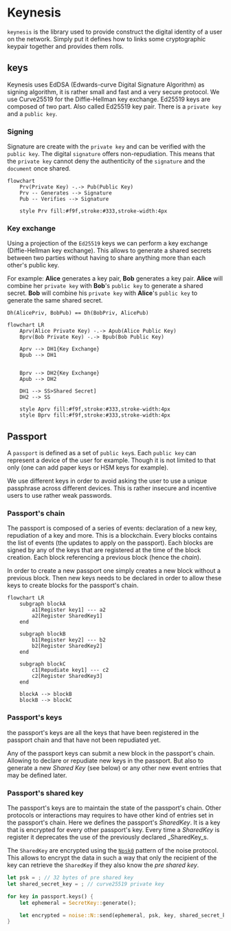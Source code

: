 # Keynesis

`keynesis` is the library used to provide construct the digital identity
of a user on the network. Simply put it defines how to links some
cryptographic keypair together and provides them rolls.

## keys

Keynesis uses EdDSA (Edwards-curve Digital Signature Algorithm)
as signing algorithm, it is rather small and fast and
a very secure protocol. We use Curve25519 for the Diffie-Hellman
key exchange. Ed25519 keys are composed of two part. Also called
Ed25519 key pair. There is a `private key` and a `public key`.

### Signing

Signature are create with the `private key` and can be verified
with the `public key`. The digital `signature` offers non-repudiation.
This means that the `private key` cannot deny the authenticity of the
`signature` and the `document` once shared.

```mermaid
flowchart
    Prv(Private Key) -.-> Pub(Public Key)
    Prv -- Generates --> Signature
    Pub -- Verifies --> Signature

    style Prv fill:#f9f,stroke:#333,stroke-width:4px
```

### Key exchange

Using a projection of the `Ed25519` keys we can perform a key exchange
(Diffie-Hellman key exchange). This allows to generate a shared secrets
between two parties without having to share anything more than
each other's public key.

For example: **Alice** generates a key pair, **Bob** generates a key pair.
**Alice** will combine her `private key` with **Bob**'s `public key` to generate
a shared secret. **Bob** will combine his `private key` with **Alice**'s
`public key` to generate the same shared secret.

```
Dh(AlicePriv, BobPub) == Dh(BobPriv, AlicePub)
```

```mermaid
flowchart LR
    Aprv(Alice Private Key) -.-> Apub(Alice Public Key)
    Bprv(Bob Private Key) -.-> Bpub(Bob Public Key)

    Aprv --> DH1{Key Exchange}
    Bpub --> DH1


    Bprv --> DH2{Key Exchange}
    Apub --> DH2

    DH1 --> SS>Shared Secret]
    DH2 --> SS

    style Aprv fill:#f9f,stroke:#333,stroke-width:4px
    style Bprv fill:#f9f,stroke:#333,stroke-width:4px
```

## Passport

A `passport` is defined as a set of `public key`s. Each `public key`
can represent a device of the user for example. Though it is not limited
to that only (one can add paper keys or HSM keys for example).

We use different keys in order to avoid asking the user to use a unique
passphrase across different devices. This is rather insecure and incentive
users to use rather weak passwords.

### Passport's chain

The passport is composed of a series of events: declaration of a new key,
repudiation of a key and more. This is a blockchain. Every blocks contains
the list of events (the updates to apply on the passport). Each blocks are
signed by any of the keys that are registered at the time of the block
creation. Each block referencing a previous block (hence the _chain_).

In order to create a new passport one simply creates a new block without
a previous block. Then new keys needs to be declared in order to allow
these keys to create blocks for the passport's chain.

```mermaid
flowchart LR
    subgraph blockA
        a1[Register key1] --- a2
        a2[Register SharedKey1]
    end

    subgraph blockB
        b1[Register key2] --- b2
        b2[Register SharedKey2]
    end

    subgraph blockC
        c1[Repudiate key1] --- c2
        c2[Register SharedKey3]
    end

    blockA --> blockB
    blockB --> blockC
```

### Passport's keys

the passport's keys are all the keys that have been registered
in the passport chain and that have not been repudiated yet.

Any of the passport keys can submit a new block in the passport's
chain. Allowing to declare or repudiate new keys in the passport.
But also to generate a new _Shared Key_ (see below) or any other
new event entries that may be defined later.

### Passport's shared key

The passport's keys are to maintain the state of the passport's chain.
Other protocols or interactions may requires to have other kind of
entries set in the passport's chain. Here we defines the passport's
_SharedKey_. It is a key that is encrypted for every other passport's
key. Every time a _SharedKey_ is register it deprecates the use of the
previously declared _SharedKey_s.

The `SharedKey` are encrypted using the [`Npsk0`] pattern of the noise protocol.
This allows to encrypt the data in such a way that only the recipient of
the key can retrieve the `SharedKey` if they also know the _pre shared key_.

```rust
let psk = ; // 32 bytes of pre shared key
let shared_secret_key = ; // curve25519 private key

for key in passport.keys() {
    let ephemeral = SecretKey::generate();

    let encrypted = noise::N::send(ephemeral, psk, key, shared_secret_key);
}
```

[`Npsk0`]: ../noise/00_introduction.md#pattern-npsk0